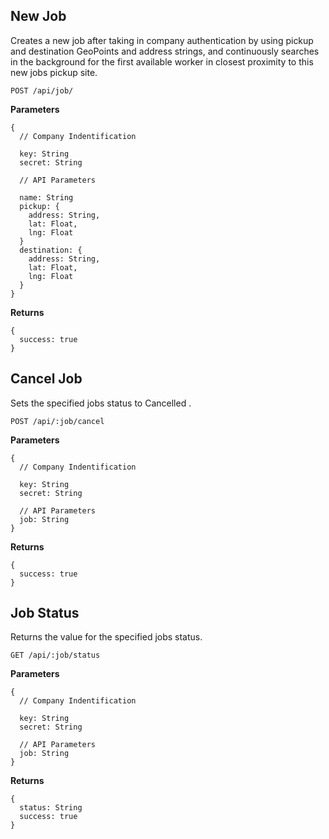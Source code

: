 ## New Job

Creates a new job after taking in company
authentication by using pickup and destination
GeoPoints and address strings, and continuously
searches in the background for the first 
available worker in closest proximity to this
new jobs pickup site.

```
POST /api/job/
```

**Parameters**

```
{  
  // Company Indentification

  key: String
  secret: String
  
  // API Parameters

  name: String
  pickup: {
    address: String,
    lat: Float,
    lng: Float
  }
  destination: {
    address: String,
    lat: Float,
    lng: Float
  }  
}

```

**Returns**

```
{
  success: true
}
```

## Cancel Job

Sets the specified jobs status to Cancelled .

```
POST /api/:job/cancel
```

**Parameters**

```
{ 
  // Company Indentification

  key: String
  secret: String
 
  // API Parameters
  job: String
}
```

**Returns**
```
{
  success: true
}
```

## Job Status

Returns the value for the specified jobs status.

```
GET /api/:job/status
```

**Parameters**

```
{  
  // Company Indentification

  key: String
  secret: String
  
  // API Parameters
  job: String  
}
```

**Returns**

```
{
  status: String
  success: true
}
```


